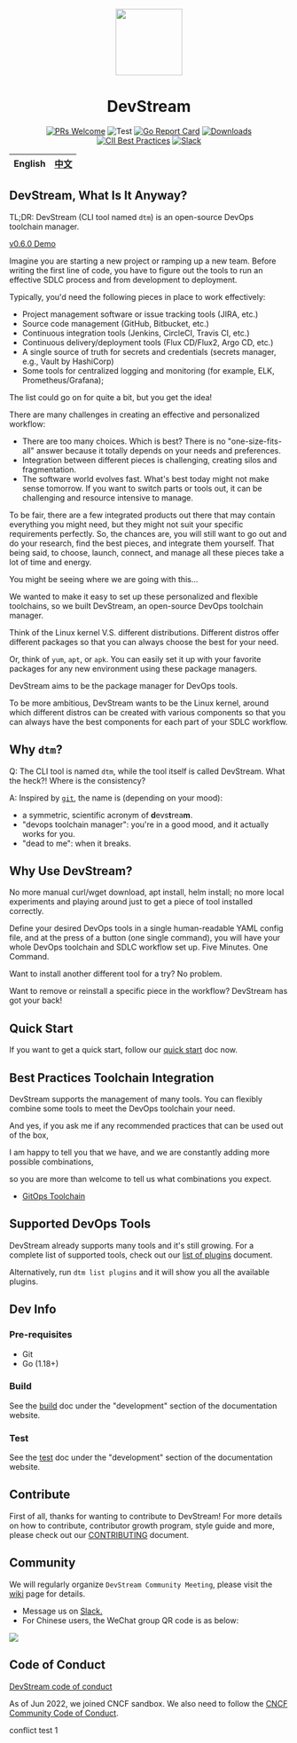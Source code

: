 <div align="center">
<br/>

<img src="./docs/images/icon-color.svg" width="120">

# DevStream

[![PRs Welcome](https://img.shields.io/badge/PRs-welcome-brightgreen.svg?style=flat&logo=github&color=2370ff&labelColor=454545)](http://makeapullrequest.com)
![Test](https://github.com/devstream-io/devstream/actions/workflows/main.yml/badge.svg)
[![Go Report Card](https://goreportcard.com/badge/github.com/devstream-io/devstream)](https://goreportcard.com/report/github.com/devstream-io/devstream)
[![Downloads](https://img.shields.io/github/downloads/devstream-io/devstream/total.svg)](https://github.com/devstream-io/devstream/releases)
[![CII Best Practices](https://bestpractices.coreinfrastructure.org/projects/6202/badge)](https://bestpractices.coreinfrastructure.org/projects/6202)
[![Slack](https://img.shields.io/badge/slack-join_chat-success.svg?logo=slack)](https://cloud-native.slack.com/archives/C03LA2B8K0A)

| English | [中文](docs/README_zh.md) |
| --- | --- |

</div>

## DevStream, What Is It Anyway?

TL;DR: DevStream (CLI tool named `dtm`) is an open-source DevOps toolchain manager.

[v0.6.0 Demo](https://www.youtube.com/watch?v=q7TK3vFr1kg)

Imagine you are starting a new project or ramping up a new team. Before writing the first line of code, you have to figure out the tools to run an effective SDLC process and from development to deployment.

Typically, you'd need the following pieces in place to work effectively:

- Project management software or issue tracking tools (JIRA, etc.)
- Source code management (GitHub, Bitbucket, etc.)
- Continuous integration tools (Jenkins, CircleCI, Travis CI, etc.)
- Continuous delivery/deployment tools (Flux CD/Flux2, Argo CD, etc.)
- A single source of truth for secrets and credentials (secrets manager, e.g., Vault by HashiCorp)
- Some tools for centralized logging and monitoring (for example, ELK, Prometheus/Grafana);

The list could go on for quite a bit, but you get the idea!

There are many challenges in creating an effective and personalized workflow:

- There are too many choices. Which is best? There is no "one-size-fits-all" answer because it totally depends on your needs and preferences.
- Integration between different pieces is challenging, creating silos and fragmentation.
- The software world evolves fast. What's best today might not make sense tomorrow. If you want to switch parts or tools out, it can be challenging and resource intensive to manage.

To be fair, there are a few integrated products out there that may contain everything you might need, but they might not suit your specific requirements perfectly. So, the chances are, you will still want to go out and do your research, find the best pieces, and integrate them yourself. That being said, to choose, launch, connect, and manage all these pieces take a lot of time and energy.

You might be seeing where we are going with this...

We wanted to make it easy to set up these personalized and flexible toolchains, so we built DevStream, an open-source DevOps toolchain manager.

Think of the Linux kernel V.S. different distributions. Different distros offer different packages so that you can always choose the best for your need.

Or, think of `yum`, `apt`, or `apk`. You can easily set it up with your favorite packages for any new environment using these package managers.

DevStream aims to be the package manager for DevOps tools.

To be more ambitious, DevStream wants to be the Linux kernel, around which different distros can be created with various components so that you can always have the best components for each part of your SDLC workflow.

## Why `dtm`?

Q: The CLI tool is named `dtm`, while the tool itself is called DevStream. What the heck?! Where is the consistency?

A: Inspired by [`git`](https://github.com/git/git#readme), the name is (depending on your mood):

- a symmetric, scientific acronym of **d**evs**t**rea**m**.
- "devops toolchain manager": you're in a good mood, and it actually works for you.
- "dead to me": when it breaks.

## Why Use DevStream?

No more manual curl/wget download, apt install, helm install; no more local experiments and playing around just to get a piece of tool installed correctly.

Define your desired DevOps tools in a single human-readable YAML config file, and at the press of a button (one single command), you will have your whole DevOps toolchain and SDLC workflow set up. Five Minutes. One Command.

Want to install another different tool for a try? No problem.

Want to remove or reinstall a specific piece in the workflow? DevStream has got your back!

## Quick Start

If you want to get a quick start, follow our [quick start](./docs/quickstart.md) doc now.

## Best Practices Toolchain Integration

DevStream supports the management of many tools. You can flexibly combine some tools to meet the DevOps toolchain your need.

And yes, if you ask me if any recommended practices that can be used out of the box,

I am happy to tell you that we have, and we are constantly adding more possible combinations,

so you are more than welcome to tell us what combinations you expect.

- [GitOps Toolchain](https://docs.devstream.io/en/latest/best-practices/gitops/)

## Supported DevOps Tools

DevStream already supports many tools and it's still growing. For a complete list of supported tools, check out our [list of plugins](https://docs.devstream.io/en/latest/plugins/plugins-list/) document.

Alternatively, run `dtm list plugins` and it will show you all the available plugins.

## Dev Info

### Pre-requisites

- Git
- Go (1.18+)

### Build

See the [build](https://docs.devstream.io/en/latest/development/build/) doc under the "development" section of the documentation website.

### Test

See the [test](https://docs.devstream.io/en/latest/development/test/) doc under the "development" section of the documentation website.

## Contribute

First of all, thanks for wanting to contribute to DevStream! For more details on how to contribute, contributor growth program, style guide and more, please check out our [CONTRIBUTING](./CONTRIBUTING.md) document.

## Community

We will regularly organize `DevStream Community Meeting`, please visit the [wiki](https://github.com/devstream-io/devstream/wiki) page for details.

- Message us on <a href="https://cloud-native.slack.com/archives/C03LA2B8K0A" target="_blank">Slack.</a>
- For Chinese users, the WeChat group QR code is as below:

![](docs/images/wechat-group-qr-code.png)

## Code of Conduct

[DevStream code of conduct](./CODE_OF_CONDUCT.md)

As of Jun 2022, we joined CNCF sandbox. We also need to follow the [CNCF Community Code of Conduct](https://github.com/cncf/foundation/blob/main/code-of-conduct.md).

conflict test 1

